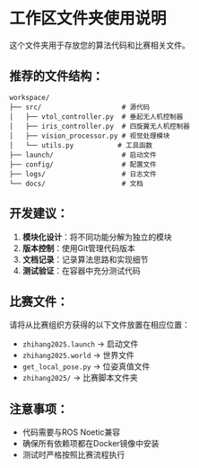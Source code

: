 # 工作区文件夹使用说明

这个文件夹用于存放您的算法代码和比赛相关文件。

## 推荐的文件结构：

```
workspace/
├── src/                    # 源代码
│   ├── vtol_controller.py  # 垂起无人机控制器
│   ├── iris_controller.py  # 四旋翼无人机控制器
│   ├── vision_processor.py # 视觉处理模块
│   └── utils.py           # 工具函数
├── launch/                 # 启动文件
├── config/                 # 配置文件
├── logs/                   # 日志文件
└── docs/                   # 文档
```

## 开发建议：

1. **模块化设计**：将不同功能分解为独立的模块
2. **版本控制**：使用Git管理代码版本
3. **文档记录**：记录算法思路和实现细节
4. **测试验证**：在容器中充分测试代码

## 比赛文件：

请将从比赛组织方获得的以下文件放置在相应位置：

- `zhihang2025.launch` → 启动文件
- `zhihang2025.world` → 世界文件
- `get_local_pose.py` → 位姿真值文件
- `zhihang2025/` → 比赛脚本文件夹

## 注意事项：

- 代码需要与ROS Noetic兼容
- 确保所有依赖项都在Docker镜像中安装
- 测试时严格按照比赛流程执行
